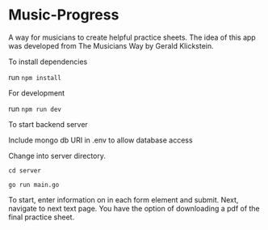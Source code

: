 # Music-Progress
A way for musicians to create helpful practice sheets. The idea of this app was developed from The Musicians Way by Gerald Klickstein. 

To install dependencies

run `npm install`

For development

run `npm run dev`

To start backend server

Include mongo db URI in .env to allow database access

Change into server directory. 

`cd server` 

`go run main.go`



To start, enter information on in each form element and submit. Next, navigate to next text page. You have the option of downloading a pdf of the final practice sheet. 
